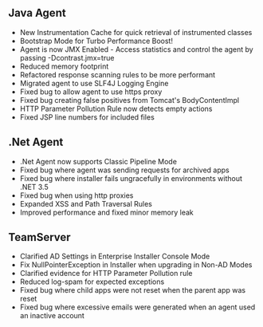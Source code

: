 <!--
title: "Contrast 3.1.1 Release Notes - November 4, 2014"
description: "Contrast 3.1.1 Release Notes - Nov 4, 2014"
-->

## Java Agent
* New Instrumentation Cache for quick retrieval of instrumented classes
* Bootstrap Mode for Turbo Performance Boost!
* Agent is now JMX Enabled - Access statistics and control the agent by passing -Dcontrast.jmx=true 
* Reduced memory footprint
* Refactored response scanning rules to be more performant
* Migrated agent to use SLF4J Logging Engine
* Fixed bug to allow agent to use https proxy
* Fixed bug creating false positives from Tomcat's BodyContentImpl
* HTTP Parameter Pollution Rule now detects empty actions
* Fixed JSP line numbers for included files

## .Net Agent
* .Net Agent now supports Classic Pipeline Mode
* Fixed bug where agent was sending requests for archived apps
* Fixed bug where installer fails ungracefully in environments without .NET 3.5
* Fixed bug when using http proxies
* Expanded XSS and Path Traversal Rules 
* Improved performance and fixed minor memory leak

## TeamServer
* Clarified AD Settings in Enterprise Installer Console Mode
* Fix NullPointerException in Installer when upgrading in Non-AD Modes
* Clarified evidence for HTTP Parameter Pollution rule
* Reduced log-spam for expected exceptions
* Fixed bug where child apps were not reset when the parent app was reset
* Fixed bug where excessive emails were generated when an agent used an inactive account 
